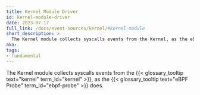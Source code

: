 ```yaml
---
title: Kernel Module Driver
id: kernel-module-driver
date: 2023-07-17
full_link: /docs/event-sources/kernel/#kernel-module
short_description: >
  The Kernel module collects syscalls events from the Kernel, as the eBPF probe does.
aka:
tags:
- fundamental
---
```

The Kernel module collects syscalls events from the {{< glossary_tooltip text="kernel" term_id="kernel" >}}, as the {{< glossary_tooltip text="eBPF Probe" term_id="ebpf-probe" >}} does.

<!--more--> 
